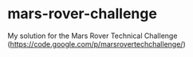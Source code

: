 mars-rover-challenge
====================

My solution for the Mars Rover Technical Challenge (https://code.google.com/p/marsrovertechchallenge/)
